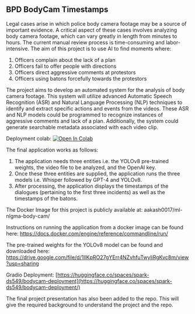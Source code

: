 ## BPD BodyCam Timestamps

Legal cases arise in which police body camera footage may be a source of important evidence. A critical aspect of these cases involves analyzing body camera footage, which can vary greatly in length from minutes to hours. The current manual review process is time-consuming and labor-intensive. The aim of this project is to use AI to find moments where:

1. Officers complain about the lack of a plan
2. Officers fail to offer people with directions
3. Officers direct aggressive comments at protestors
4. Officers using batons forcefully towards the protestors

The project aims to develop an automated system for the analysis of body camera footage. This system will utilize advanced Automatic Speech Recognition (ASR) and Natural Language Processing (NLP) techniques to identify and extract specific actions and events from the videos. These ASR and NLP models could be programmed to recognize instances of aggressive comments and lack of a plan. Additionally, the system could generate searchable metadata associated with each video clip.

Deployment colab:
<a target="_blank" href="https://colab.research.google.com/github/k-sashank/ml-nlgma-body-cam/blob/main/deployment/Spark_Deployment_Final.ipynb">
  <img src="https://colab.research.google.com/assets/colab-badge.svg" alt="Open In Colab"/>
</a>

The final application works as follows:
1. The application needs three entities i.e. the YOLOv8 pre-trained weights, the video file to be analyzed, and the OpenAI key.
2. Once these three entities are supplied, the application runs the three models i.e. Whisper followed by GPT-4 and YOLOv8.
3. After processing, the application displays the timestamps of the dialogues (pertaining to the first three incidents) as well as the timestamps of the batons.

The Docker Image for this project is publicly available at:
aakash0017/ml-nlgma-body-cam/

Instructions on running the application from a docker image can be found here:
https://docs.docker.com/engine/reference/commandline/run/

The pre-trained weights for the YOLOv8 model can be found and downloaded here:
https://drive.google.com/file/d/1IlKpRO27gYErr4NZvhfuTwyliRgKvc8m/view?usp=sharing

Gradio Deployment:
[https://huggingface.co/spaces/spark-ds549/bodycam-deployment](https://huggingface.co/spaces/spark-ds549/bodycam-deployment/)

The final project presentation has also been added to the repo. This will give the required background to understand the project and the repo.
